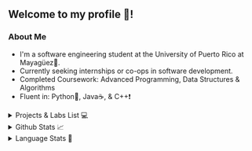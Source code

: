 ## Welcome to my profile 🥳!

### About Me
* I'm a software engineering student at the University of Puerto Rico
at Mayagüez🐾. 
* Currently seeking internships or co-ops in software development.
* Completed Coursework: Advanced Programming, Data Structures & Algorithms
* Fluent in: Python🐍, Java☕, & C++❗️

<details>
  <summary>Projects & Labs List 💻</summary>
  <ul>
  <li> Includes a list of my personal projects, coursework projects, club projects, and course labs.
  </ul>

<table class="tg">
<thead>
    <tr>
        <th class="tg-c3ow">Project</th>
        <th class="tg-c3ow">Progress</th>
        <th class="tg-c3ow">Repository Links</th>
    </tr>

<tbody>
  <tr>
    <td class="tg-c3ow"> Elevator System Prototype </td>
    <td class="tg-c3ow"> In Progress </td>
    <td class="tg-c3ow"><a href="https://github.com/aquino35/elevator_system_prototype"> Repo Link </a></td>
  </tr>

  <tr>
    <td class="tg-c3ow"> Huffman Encoder </td>
    <td class="tg-c3ow"> Completed </td>
    <td class="tg-c3ow"><a href="https://github.com/Mercrist/Huffman-Encoder"> Repo Link </a></td>
  </tr>

  <tr>
    <td class="tg-c3ow"> Threads Processor Simulator </td>
    <td class="tg-c3ow"> Completed </td>
    <td class="tg-c3ow"><a href="https://github.com/Mercrist/Thread-Processing-Simulator"> Repo Link </a></td>
  </tr>

  <tr>
    <td class="tg-c3ow"> Data Structures Lab Repository </td>
    <td class="tg-c3ow"> Completed </td>
    <td class="tg-c3ow"><a href="https://github.com/Mercrist/Data-Structures-Labs"> Repo Link </a></td>
  </tr>

  <tr>
    <td class="tg-c3ow"> "Akamatsu": Discord Bot </td>
    <td class="tg-c3ow"> Completed </td>
    <td class="tg-c3ow"><a href="https://github.com/Mercrist/AkamatsuBot"> Repo Link </a></td>
  </tr>

  <tr>
    <td class="tg-c3ow"> Sudoku Backtracking Visualizer </td>
    <td class="tg-c3ow"> Completed </td>
    <td class="tg-c3ow"><a href="https://github.com/Mercrist/Sudoku-GUI"> Repo Link </a></td>
  </tr>


  <tr>
    <td class="tg-c3ow"> Pac-Man </td>
    <td class="tg-c3ow"> Completed </td>
    <td class="tg-c3ow"><a href="https://github.com/Mercrist/PacMan"> Repo Link </a></td>
  </tr>

  <tr>
    <td class="tg-c3ow"> Audio Visualizer </td>
    <td class="tg-c3ow"> Completed </td>
    <td class="tg-c3ow"><a href="https://github.com/Mercrist/AudioVisualizer"> Repo Link </a></td>
  </tr>

</tbody>
</table>
</details>

<details>
  <summary>Github Stats 📈</summary>
    <p align= "left">
        <img src="https://github-readme-stats.vercel.app/api?username=Mercrist&show_icons=true&count_private=true&theme=radical"/>
    </p>
</details>

<details>
  <summary>Language Stats 📔</summary>
    <p align= "left">
        <img src="https://github-readme-stats.vercel.app/api/top-langs/?username=Mercrist&langs_count=10&theme=radical&layout=compact"/>
    </p>
</details>


